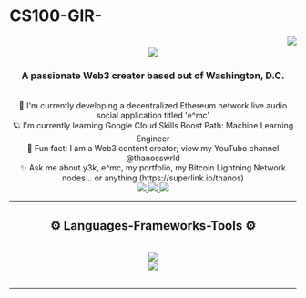 # CS100-GIR-
<img align="right" src="https://visitor-badge.laobi.icu/badge?page_id=salesp07.salesp07" />

<h1 align="center">
    <img src="https://readme-typing-svg.herokuapp.com/?font=Righteous&size=35&center=true&vCenter=true&width=500&height=70&duration=4000&lines=Hello!+Welcome+to+Thanos+Wrld!;" />
</h1>

<h3 align="center">A passionate Web3 creator based out of Washington, D.C.</h3>

<br/>

<div align="center">
    🚀 I'm currently developing a decentralized Ethereum network live audio social application titled 'e^mc'
    <br/>
    🪐 I'm currently learning Google Cloud Skills Boost Path: Machine Learning Engineer
    <br/>
    💫 Fun fact: I am a Web3 content creator; view my YouTube channel @thanosswrld
    <br/>
    ✨ Ask me about y3k, e^mc, my portfolio, my Bitcoin Lightning Network nodes... or anything (https://superlink.io/thanos)
</div>

<div align="center">
    <a href="mailto:thane.douglass@bison.howard.edu">
        <img src="https://img.shields.io/badge/Gmail-333333?style=for-the-badge&logo=gmail&logoColor=red" />
    </a>
    <a href="https://www.linkedin.com/in/thanedouglass/" target="_blank"> 
        <img src="https://img.shields.io/badge/LinkedIn-0077B5?style=for-the-badge&logo=linkedin&logoColor=white" />
    </a>
    <a href="https://thanosdesigns.myportfolio.com/work" target="_blank">
        <img src="https://img.shields.io/badge/Portfolio-FF5722?style=for-the-badge&logo=todoist&logoColor=white" />
    </a>
</div>

<hr/>

<h2 align="center"> ⚙️ Languages-Frameworks-Tools ⚙️ </h2>
<br/> 
<div align="center">
    <a href="https://skillicons.dev">
        <img src="https://skillicons.dev/icons?i=nodejs,github,python,javascript,express,firebase,mongodb,c,java" /><br> 
        <img src="https://skillicons.dev/icons?i=react,bootstrap,mui,mysql,flask,html,css,vscode,figma,git" />
    </a>
</div>

<br/>
<hr/>


